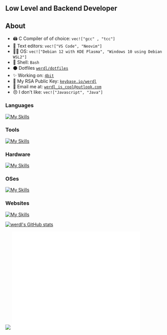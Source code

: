 ## Low Level and Backend Developer

## About
- 🖨️ C Compiler of of choice: `vec!["gcc" , "tcc"]`
- 📝 Text editors: `vec!["VS Code", "Neovim"]`
- 🧑‍💻 OS: `vec!["Debian 12 with KDE Plasma", "Windows 10 using Debian WSL2"]`
- 🐚 Shell: `Bash`
- ⚫ Dotfiles [`werdl/dotfiles`](http://GitHub.com/werdl/dotfiles)
- ✨ Working on: [`4bit`](http://github.com/werdl/4bit)
- 🔐 My RSA Public Key: [`keybase.io/werdl`](https://keybase.io/werdl)
- 👥 Email me at: [`werdl_is_cool@outlook.com`](mailto:werdl_@outlook.com)
- 😠 I don't like: `vec!["Javascript", "Java"]`
### Languages
[![My Skills](https://skillicons.dev/icons?i=rust,c,py,go,cpp,bash,powershell&theme=dark)](https://skillicons.dev)
### Tools
[![My Skills](https://skillicons.dev/icons?i=vscode,neovim,vim,svg,git,github&theme=dark)](https://skillicons.dev)
### Hardware
[![My Skills](https://skillicons.dev/icons?i=arduino,raspberrypi&theme=dark)](https://skillicons.dev)
### OSes
[![My Skills](https://skillicons.dev/icons?i=linux,debian,arch,raspberrypi&theme=dark)](https://skillicons.dev)
### Websites
[![My Skills](https://skillicons.dev/icons?i=php,js,html,css,flask,jquery,replit&theme=dark)](https://skillicons.dev)

[![werdl's GitHub stats](https://github-readme-stats.vercel.app/api?username=werdl&theme=merko)](https://github.com/anuraghazra/github-readme-stats)

<img src="https://github-readme-streak-stats.herokuapp.com/?user=werdl&theme=radical&include_all_commits=true&count_private=true&theme=merko" />
<picture>
  <img src="/github-metrics.svg" alt="Metrics" width="400">
</picture>


